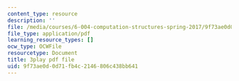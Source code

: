 ```yaml
---
content_type: resource
description: ''
file: /media/courses/6-004-computation-structures-spring-2017/9f73ae0d0d71fb4c2146806c438bb641_2IQxigpPMns.pdf
file_type: application/pdf
learning_resource_types: []
ocw_type: OCWFile
resourcetype: Document
title: 3play pdf file
uid: 9f73ae0d-0d71-fb4c-2146-806c438bb641
---
```

